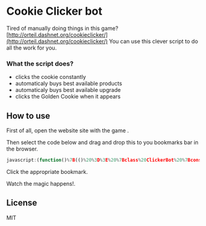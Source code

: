 # Cookie Clicker bot

Tired of manually doing things in this game? 
[http://orteil.dashnet.org/cookieclicker/](http://orteil.dashnet.org/cookieclicker/)
You can use this clever script to do all the work for you.

### What the script does?

- clicks the cookie constantly
- automaticaly buys best available products
- automaticaly buys best available upgrade
- clicks the Golden Cookie when it appears

## How to use

First of all, open the website site with the game .

Then select the code below and drag and drop this to you bookmarks bar in the browser.

```js
javascript:(function()%7B(()%20%3D%3E%20%7Bclass%20ClickerBot%20%7Bconstructor()%20%7Bthis.cookieToClick%20%3D%20document.getElementById(%22bigCookie%22)%3Bthis.products%20%3D%20document.getElementById(%22products%22).children%3Bthis.upgrades%20%3D%20document.getElementById(%22upgrades%22).children%3B%7Dstart()%20%7Bthis.log(%22Clicker%20has%20started!%22)%3Bthis.startClicking(1)%3Bthis.startBuying(100000)%3B%7Dstop()%20%7BclearTimeout(this.clicking)%3BclearTimeout(this.buying)%3Bthis.log(%22Clicker%20has%20stopped!%22)%3B%7DstartClicking(miliseconds)%20%7Bthis.cookieToClick%3Bthis.clicking%20%3D%20setTimeout(()%20%3D%3E%20%7Bthis.cookieToClick.click()%3Blet%20goldenCookie%20%3D%20this.findGoldenCookie()%3Bif%20(goldenCookie)%20%7BgoldenCookie.click()%3Bthis.log(%22I've%20clicked%20the%20golden%20cookie!%22)%3B%7Dthis.startClicking(miliseconds)%3B%7D%2C%20miliseconds)%3B%7DstartBuying(miliseconds)%20%7Bthis.buying%20%3D%20setTimeout(()%20%3D%3E%20%7Bthis.buyProduct()%3Bthis.buyUpgrade()%3Bthis.startBuying(miliseconds)%3B%7D%2C%20miliseconds)%3B%7DbuyProduct()%20%7Bconst%20productIsAvailable%20%3D%20this.getBestProduct(this.products)%3Bif%20(productIsAvailable)%20%7Bconst%20message%20%3D%20%22I've%20bought%20the%20%22%20%2B%20productIsAvailable.innerText%20%2B%20%22%20product.%22%3BproductIsAvailable.click()%3Bthis.log(message)%3B%7D%7DbuyUpgrade()%20%7Bconst%20upgradeIsAvailable%20%3D%20this.getBestUpgrade(this.upgrades)%3Bif%20(upgradeIsAvailable)%20%7Bconst%20message%20%3D%20%22I've%20bought%20the%20%22%20%2B%20upgradeIsAvailable.innerText%20%2B%20%22%20upgrade.%22%3BupgradeIsAvailable.click()%3Bthis.log(message)%3B%7D%7DgetBestProduct(productsTable)%20%7Bif%20(productsTable%20%26%26%20productsTable.length%20%3E%200)%20%7Blet%20i%3Bfor%20(i%20%3D%20productsTable.length%20-%201%3B%20i%20!%3D%200%3B%20i--)%20%7Bconst%20element%20%3D%20productsTable%5Bi%5D%3Bif%20(this.elementIsEnabled(element))%20%7Breturn%20element%3B%7D%7D%7D%7DgetBestUpgrade(upgradesTable)%20%7Bif%20(upgradesTable%20%26%26%20upgradesTable.length%20%3E%200)%20%7Blet%20i%3Bfor%20(i%20%3D%200%3B%20i%20%3C%20upgradesTable.length%20-%201%3B%20i%2B%2B)%20%7Bconst%20element%20%3D%20upgradesTable%5Bi%5D%3Bif%20(this.elementIsEnabled(element))%20%7Breturn%20element%3B%7D%7D%7D%7DelementIsEnabled(element)%20%7Breturn%20element.className.includes(%22enabled%22)%3B%7DgetTime()%20%7Blet%20currentDate%20%3D%20new%20Date()%3Breturn%20currentDate.getHours()%20%2B%20%22%3A%22%20%2B%20currentDate.getMinutes()%3B%7DfindGoldenCookie()%20%7Bconst%20shimmer%20%3D%20this.getShimmerElement()%3Bif%20(shimmer.length%20%3E%200)%20%7Breturn%20shimmer%5B0%5D%3B%7Dreturn%20false%3B%7DgetShimmerElement()%20%7Breturn%20document.getElementsByClassName(%22shimmer%22)%3B%7Dlog(message)%20%7Bconsole.log(this.getTime()%20%2B%20%22%3A%20%22%20%2B%20message)%3B%7D%7Dconst%20clicker%20%3D%20new%20ClickerBot()%3Bclicker.start()%3B%7D)()%7D)()
```

Click the appropriate bookmark.

Watch the magic happens!.

License
----

MIT
